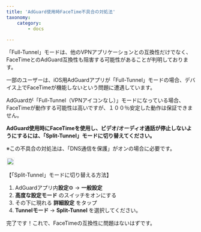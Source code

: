 ```yaml
---
title: 'AdGuard使用時FaceTime不具合の対処法'
taxonomy:
    category:
        - docs
   
---
```


「Full-Tunnel」モードは、他のVPNアプリケーションとの互換性だけでなく、FaceTimeとのAdGuard互換性も阻害する可能性があることが判明しております。

一部のユーザーは、iOS用AdGuardアプリが「Full-Tunnel」モードの場合、デバイス上でFaceTimeが機能しないという問題に遭遇しています。

AdGuardが「Full-Tunnel（VPNアイコンなし）」モードになっている場合、FaceTimeが動作する可能性は高いですが、１００％安定した動作は保証できません。

**AdGuard使用時にFaceTimeを使用し、ビデオ/オーディオ通話が停止しないようにするには、「Split-Tunnel」モードに切り替えてください。**

※この不具合の対処法は、「DNS通信を保護」がオンの場合に必要です。

<img src="https://cdn.adguard.com/public/Adguard/kb/newscreenshots/Ja/iOS/tunnel-mode.png?!" style="border: 1px solid #efefef; max-width: 300px; padding: 2px;">

【「Split-Tunnel」モードに切り替える方法】
1. AdGuardアプリ内**設定**⚙ → **一般設定**
2. **高度な設定モード** のスイッチをオンにする
3. その下に現れる **詳細設定** をタップ
4. **Tunnelモード** →  **Split-Tunnel** を選択してください。

完了です！これで、FaceTimeの互換性に問題はないはずです。
 
